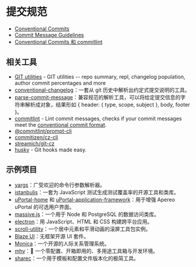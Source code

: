 # 提交规范

- [Conventional Commits](https://www.conventionalcommits.org)
- [Commit Message Guidelines](https://github.com/angular/angular/blob/22b96b9/CONTRIBUTING.md#-commit-message-guidelines)
- [Conventional Commits 和 commitlint](https://eric.swiftzer.net/2020/08/conventional-commits-commitlint/)

## 相关工具

- [GIT utilities](https://github.com/tj/git-extras) - GIT utilities -- repo summary, repl, changelog population, author commit percentages and more
- [conventional-changelog](https://github.com/conventional-changelog/conventional-changelog/tree/master/packages/conventional-changelog-cli)：一套从 git 历史中解析出约定式提交说明的工具。
- [parse-commit-message](https://github.com/olstenlarck/parse-commit-message)：兼容规范的解析工具，可以将给定提交信息的字符串解析成对象，结果形如 { header: { type, scope, subject }, body, footer }。
- [commitlint](https://github.com/conventional-changelog/commitlint) - Lint commit messages, checks if your commit messages meet the [conventional commit format](https://conventionalcommits.org/).
- [@commitlint/prompt-cli](https://github.com/conventional-changelog/commitlint/blob/master/%40commitlint/prompt-cli/README.md)
- [commitizen/cz-cli](https://github.com/commitizen/cz-cli)
- [streamich/git-cz](https://github.com/streamich/git-cz)
- [husky](https://github.com/typicode/husky) - Git hooks made easy.

## 示例项目

- [yargs](https://github.com/yargs/yargs)：广受欢迎的命令行参数解析器。
- [istanbuljs](https://github.com/istanbuljs/istanbuljs)：一套为 JavaScript 测试生成测试覆盖率的开源工具和类库。
- [uPortal-home](https://github.com/UW-Madison-DoIT/angularjs-portal) 和 [uPortal-application-framework](https://github.com/UW-Madison-DoIT/uw-frame)：用于增强 Apereo uPortal 的可选用户界面。
- [massive.js](https://github.com/UW-Madison-DoIT/uw-frame)：一个用于 Node 和 PostgreSQL 的数据访问类库。
- [electron](https://github.com/UW-Madison-DoIT/uw-frame)：用 JavaScript、HTML 和 CSS 构建跨平台应用。
- [scroll-utility](https://github.com/UW-Madison-DoIT/uw-frame)：一个居中元素和平滑动画的滚屏工具包实例。
- [Blaze UI](https://github.com/UW-Madison-DoIT/uw-frame)：无框架开源 UI 套件。
- [Monica](https://github.com/UW-Madison-DoIT/uw-frame)：一个开源的人际关系管理系统。
- [mhy](https://github.com/UW-Madison-DoIT/uw-frame)：🧩 一个零配置、开箱即用的、多用途工具箱与开发环境。
- [sharec](https://github.com/UW-Madison-DoIT/uw-frame)：一个用于模板和配置文件版本化的极简工具。
